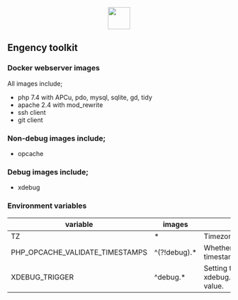 <p align="center"><img src="https://www.engency.com/assets/img/logo.png" height="50px"></p>

## Engency toolkit

### Docker webserver images

All images include;
- php 7.4 with APCu, pdo, mysql, sqlite, gd, tidy
- apache 2.4 with mod_rewrite
- ssh client
- git client

### Non-debug images include;
- opcache

### Debug images include;
- xdebug

### Environment variables

|variable|images|description|default|
|---|---|---|---|
|TZ|*|Timezone|Europe/Amsterdam|
|PHP_OPCACHE_VALIDATE_TIMESTAMPS|^(?!debug).*|Whether opcache should validate timestamps.|0|
|XDEBUG_TRIGGER|^debug.*|Setting the xdebug.profiler_enable_trigger_value value.|0|